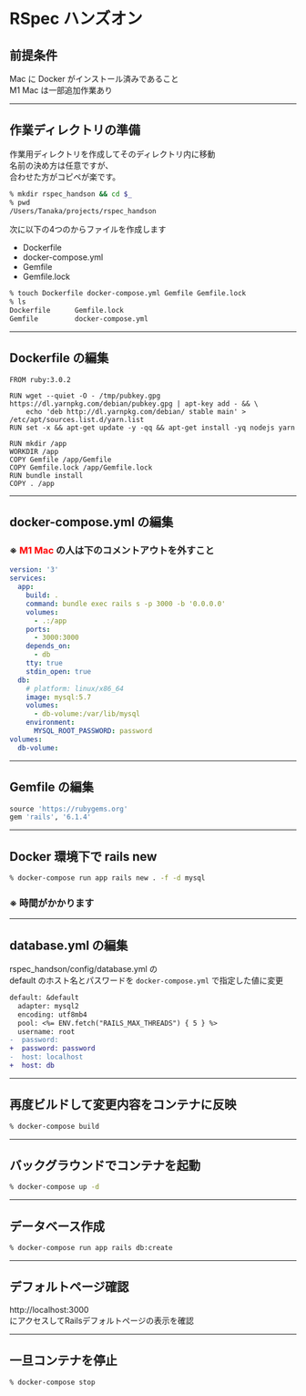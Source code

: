 # RSpec ハンズオン

## 前提条件
Mac に Docker がインストール済みであること  
M1 Mac は一部追加作業あり

***
## 作業ディレクトリの準備
作業用ディレクトリを作成してそのディレクトリ内に移動  
名前の決め方は任意ですが、  
合わせた方がコピペが楽です。
```sh
% mkdir rspec_handson && cd $_
% pwd
/Users/Tanaka/projects/rspec_handson
```

次に以下の4つのからファイルを作成します
- Dockerfile
- docker-compose.yml
- Gemfile
- Gemfile.lock  

```sh
% touch Dockerfile docker-compose.yml Gemfile Gemfile.lock
% ls
Dockerfile		Gemfile.lock
Gemfile			docker-compose.yml
```

***
## Dockerfile の編集
```docker
FROM ruby:3.0.2

RUN wget --quiet -O - /tmp/pubkey.gpg https://dl.yarnpkg.com/debian/pubkey.gpg | apt-key add - && \
    echo 'deb http://dl.yarnpkg.com/debian/ stable main' > /etc/apt/sources.list.d/yarn.list
RUN set -x && apt-get update -y -qq && apt-get install -yq nodejs yarn

RUN mkdir /app
WORKDIR /app
COPY Gemfile /app/Gemfile
COPY Gemfile.lock /app/Gemfile.lock
RUN bundle install
COPY . /app
```

***
## docker-compose.yml の編集
### ※ <font color="Red">M1 Mac</font> の人は下のコメントアウトを外すこと
```yml
version: '3'
services:
  app:
    build: .
    command: bundle exec rails s -p 3000 -b '0.0.0.0'
    volumes:
      - .:/app
    ports:
      - 3000:3000
    depends_on:
      - db
    tty: true
    stdin_open: true
  db:
    # platform: linux/x86_64
    image: mysql:5.7
    volumes:
      - db-volume:/var/lib/mysql
    environment:
      MYSQL_ROOT_PASSWORD: password
volumes:
  db-volume:
```

***
## Gemfile の編集
```ruby
source 'https://rubygems.org'
gem 'rails', '6.1.4'
```

***
## Docker 環境下で rails new
```sh
% docker-compose run app rails new . -f -d mysql
```
### ※ 時間がかかります

***
## database.yml の編集
rspec_handson/config/database.yml の  
default のホスト名とパスワードを `docker-compose.yml` で指定した値に変更  

```diff
default: &default
  adapter: mysql2
  encoding: utf8mb4
  pool: <%= ENV.fetch("RAILS_MAX_THREADS") { 5 } %>
  username: root
-  password: 
+  password: password
-  host: localhost
+  host: db
```

***
## 再度ビルドして変更内容をコンテナに反映
```sh
% docker-compose build
```

***
## バックグラウンドでコンテナを起動
```sh
% docker-compose up -d
```

***
## データベース作成
```sh
% docker-compose run app rails db:create
```

***
## デフォルトページ確認
http://localhost:3000  
にアクセスしてRailsデフォルトページの表示を確認

***
## 一旦コンテナを停止
```sh
% docker-compose stop
```
